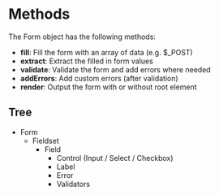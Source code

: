 # Methods

The Form object has the following methods:

- **fill**: Fill the form with an array of data (e.g. $_POST)
- **extract**: Extract the filled in form values
- **validate**: Validate the form and add errors where needed
- **addErrors**: Add custom errors (after validation)
- **render**: Output the form with or without root element

## Tree

- Form
  - Fieldset
    - Field
      - Control (Input / Select / Checkbox)
      - Label
      - Error
      - Validators
